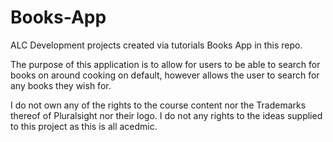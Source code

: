 # Books-App
ALC Development projects created via tutorials
Books App in this repo.

The purpose of this application is to allow for users to be able to search for books on around cooking on default, however allows the user to search for any books they wish for.

I do not own any of the rights to the course content nor the Trademarks thereof of Pluralsight nor their logo.  I do not any rights to the ideas supplied to this project as this is all acedmic.
